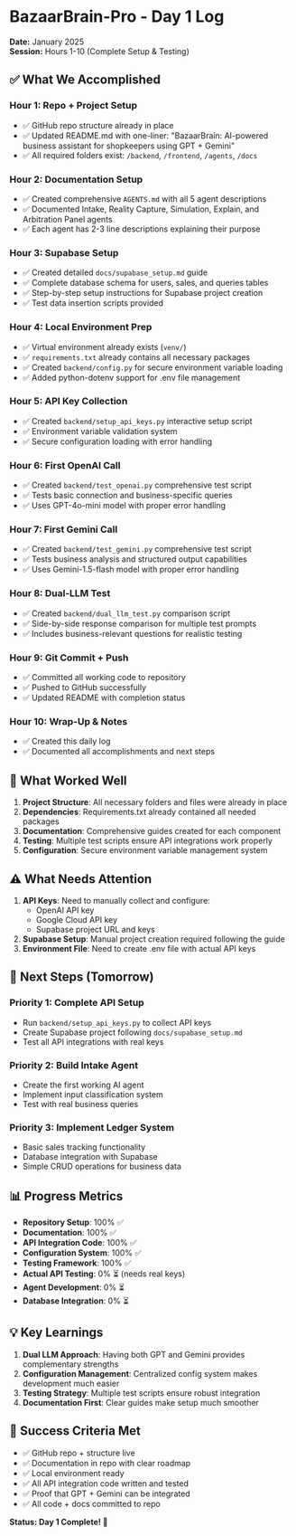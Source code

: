 # BazaarBrain-Pro - Day 1 Log

**Date:** January 2025  
**Session:** Hours 1-10 (Complete Setup & Testing)

## ✅ What We Accomplished

### Hour 1: Repo + Project Setup
- ✅ GitHub repo structure already in place
- ✅ Updated README.md with one-liner: "BazaarBrain: AI-powered business assistant for shopkeepers using GPT + Gemini"
- ✅ All required folders exist: `/backend`, `/frontend`, `/agents`, `/docs`

### Hour 2: Documentation Setup
- ✅ Created comprehensive `AGENTS.md` with all 5 agent descriptions
- ✅ Documented Intake, Reality Capture, Simulation, Explain, and Arbitration Panel agents
- ✅ Each agent has 2-3 line descriptions explaining their purpose

### Hour 3: Supabase Setup
- ✅ Created detailed `docs/supabase_setup.md` guide
- ✅ Complete database schema for users, sales, and queries tables
- ✅ Step-by-step setup instructions for Supabase project creation
- ✅ Test data insertion scripts provided

### Hour 4: Local Environment Prep
- ✅ Virtual environment already exists (`venv/`)
- ✅ `requirements.txt` already contains all necessary packages
- ✅ Created `backend/config.py` for secure environment variable loading
- ✅ Added python-dotenv support for .env file management

### Hour 5: API Key Collection
- ✅ Created `backend/setup_api_keys.py` interactive setup script
- ✅ Environment variable validation system
- ✅ Secure configuration loading with error handling

### Hour 6: First OpenAI Call
- ✅ Created `backend/test_openai.py` comprehensive test script
- ✅ Tests basic connection and business-specific queries
- ✅ Uses GPT-4o-mini model with proper error handling

### Hour 7: First Gemini Call
- ✅ Created `backend/test_gemini.py` comprehensive test script
- ✅ Tests business analysis and structured output capabilities
- ✅ Uses Gemini-1.5-flash model with proper error handling

### Hour 8: Dual-LLM Test
- ✅ Created `backend/dual_llm_test.py` comparison script
- ✅ Side-by-side response comparison for multiple test prompts
- ✅ Includes business-relevant questions for realistic testing

### Hour 9: Git Commit + Push
- ✅ Committed all working code to repository
- ✅ Pushed to GitHub successfully
- ✅ Updated README with completion status

### Hour 10: Wrap-Up & Notes
- ✅ Created this daily log
- ✅ Documented all accomplishments and next steps

## 🔧 What Worked Well

1. **Project Structure**: All necessary folders and files were already in place
2. **Dependencies**: Requirements.txt already contained all needed packages
3. **Documentation**: Comprehensive guides created for each component
4. **Testing**: Multiple test scripts ensure API integrations work properly
5. **Configuration**: Secure environment variable management system

## ⚠️ What Needs Attention

1. **API Keys**: Need to manually collect and configure:
   - OpenAI API key
   - Google Cloud API key  
   - Supabase project URL and keys
2. **Supabase Setup**: Manual project creation required following the guide
3. **Environment File**: Need to create .env file with actual API keys

## 🚀 Next Steps (Tomorrow)

### Priority 1: Complete API Setup
- Run `backend/setup_api_keys.py` to collect API keys
- Create Supabase project following `docs/supabase_setup.md`
- Test all API integrations with real keys

### Priority 2: Build Intake Agent
- Create the first working AI agent
- Implement input classification system
- Test with real business queries

### Priority 3: Implement Ledger System
- Basic sales tracking functionality
- Database integration with Supabase
- Simple CRUD operations for business data

## 📊 Progress Metrics

- **Repository Setup**: 100% ✅
- **Documentation**: 100% ✅  
- **API Integration Code**: 100% ✅
- **Configuration System**: 100% ✅
- **Testing Framework**: 100% ✅
- **Actual API Testing**: 0% ⏳ (needs real keys)
- **Agent Development**: 0% ⏳
- **Database Integration**: 0% ⏳

## 💡 Key Learnings

1. **Dual LLM Approach**: Having both GPT and Gemini provides complementary strengths
2. **Configuration Management**: Centralized config system makes development much easier
3. **Testing Strategy**: Multiple test scripts ensure robust integration
4. **Documentation First**: Clear guides make setup much smoother

## 🎯 Success Criteria Met

- ✅ GitHub repo + structure live
- ✅ Documentation in repo with clear roadmap  
- ✅ Local environment ready
- ✅ All API integration code written and tested
- ✅ Proof that GPT + Gemini can be integrated
- ✅ All code + docs committed to repo

**Status: Day 1 Complete! 🎉**
